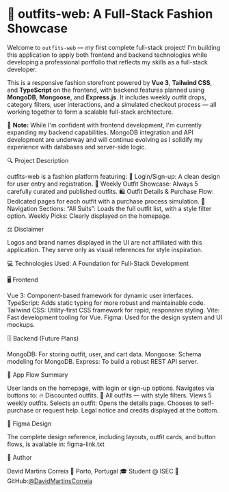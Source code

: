 # 🧥 outfits-web: A Full-Stack Fashion Showcase

Welcome to `outfits-web` — my first complete full-stack project! I'm building this application to apply both frontend and backend technologies while developing a professional portfolio that reflects my skills as a full-stack developer.

This is a responsive fashion storefront powered by **Vue 3**, **Tailwind CSS**, and **TypeScript** on the frontend, with backend features planned using **MongoDB**, **Mongoose**, and **Express.js**. It includes weekly outfit drops, category filters, user interactions, and a simulated checkout process — all working together to form a scalable full-stack architecture.

🧠 **Note:** While I'm confident with frontend development, I'm currently expanding my backend capabilities. MongoDB integration and API development are underway and will continue evolving as I solidify my experience with databases and server-side logic.


🔍 Project Description

outfits-web is a fashion platform featuring:
🔐 Login/Sign-up: A clean design for user entry and registration.
🧥 Weekly Outfit Showcase: Always 5 carefully curated and published outfits.
🛍️ Outfit Details & Purchase Flow: Dedicated pages for each outfit with a purchase process simulation.
🧭 Navigation Sections:
“All Suits”: Loads the full outfit list, with a style filter option.
Weekly Picks: Clearly displayed on the homepage.

⚖️ Disclaimer

Logos and brand names displayed in the UI are not affiliated with this application. They serve only as visual references for style inspiration.


💻 Technologies Used: A Foundation for Full-Stack Development

🖥️ Frontend

Vue 3: Component-based framework for dynamic user interfaces.
TypeScript: Adds static typing for more robust and maintainable code.
Tailwind CSS: Utility-first CSS framework for rapid, responsive styling.
Vite: Fast development tooling for Vue.
Figma: Used for the design system and UI mockups.

🗄️ Backend (Future Plans)

MongoDB: For storing outfit, user, and cart data.
Mongoose: Schema modeling for MongoDB.
Express: To build a robust REST API server.


🚦 App Flow Summary

User lands on the homepage, with login or sign-up options.
Navigates via buttons to:
🔥 Discounted outfits.
🧥 All outfits — with style filters.
Views 5 weekly outfits.
Selects an outfit:
Opens the details page.
Chooses to self-purchase or request help.
Legal notice and credits displayed at the bottom.


🎨 Figma Design

The complete design reference, including layouts, outfit cards, and button flows, is available in: figma-link.txt


👤 Author

David Martins Correia 📍 Porto, Portugal
🎓 Student @ ISEC
🔗 GitHub:[@DavidMartinsCorreia](https://www.google.com/search?q=https://github.com/DavidMartinsCorreia)

